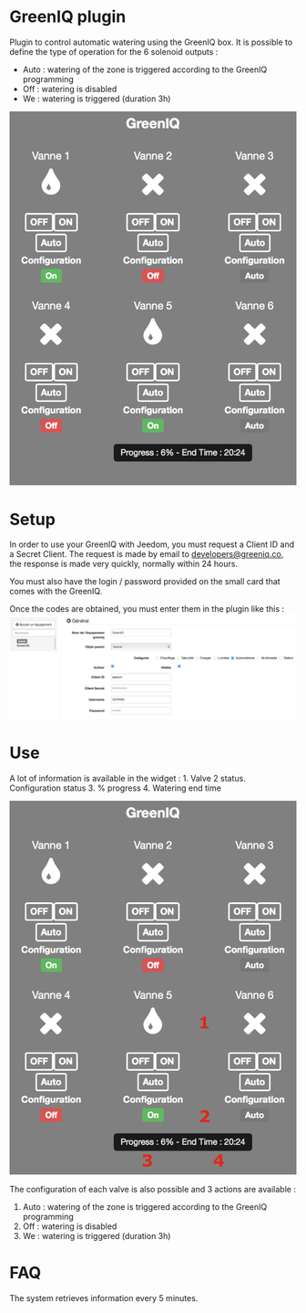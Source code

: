 # GreenIQ plugin 

Plugin to control automatic watering using the GreenIQ box. It is possible to define the type of operation for the 6 solenoid outputs : 

- Auto : watering of the zone is triggered according to the GreenIQ programming 
- Off : watering is disabled 
- We : watering is triggered (duration 3h)

![greeniq screenshot1](./images/greeniq_screenshot1.png)

# Setup 

In order to use your GreenIQ with Jeedom, you must request a Client ID and a Secret Client. The request is made by email to <developers@greeniq.co>, the response is made very quickly, normally within 24 hours.

You must also have the login / password provided on the small card that comes with the GreenIQ.

Once the codes are obtained, you must enter them in the plugin like this : ![greeniq1](./images/greeniq1.png)

# Use 

A lot of information is available in the widget : 1. Valve 2 status. Configuration status 3. % progress 4. Watering end time

![greeniq2](./images/greeniq2.png)

The configuration of each valve is also possible and 3 actions are available :

1. Auto : watering of the zone is triggered according to the GreenIQ programming
2. Off : watering is disabled
3. We : watering is triggered (duration 3h)

# FAQ 

The system retrieves information every 5 minutes.
